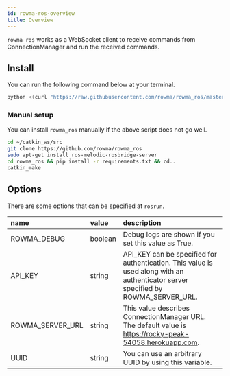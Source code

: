 ```yaml
---
id: rowma-ros-overview
title: Overview
---
```


`rowma_ros` works as a WebSocket client to receive commands from ConnectionManager and run the received commands.

## Install
You can run the following command below at your terminal.

```sh
python <(curl "https://raw.githubusercontent.com/rowma/rowma_ros/master/install.py" -s -N)
```

### Manual setup
You can install `rowma_ros` manually if the above script does not go well.

```sh
cd ~/catkin_ws/src
git clone https://github.com/rowma/rowma_ros
sudo apt-get install ros-melodic-rosbridge-server
cd rowma_ros && pip install -r requirements.txt && cd..
catkin_make
```

## Options
There are some options that can be specified at `rosrun`.

|name|value|description|
|:-|:-|:-|
|ROWMA_DEBUG|boolean|Debug logs are shown if you set this value as True.|
|API_KEY|string|API_KEY can be specified for authentication. This value is used along with an authenticator server specified by ROWMA_SERVER_URL.|
|ROWMA_SERVER_URL|string|This value describes ConnectionManager URL. The default value is https://rocky-peak-54058.herokuapp.com.|
|UUID|string|You can use an arbitrary UUID by using this variable.|

